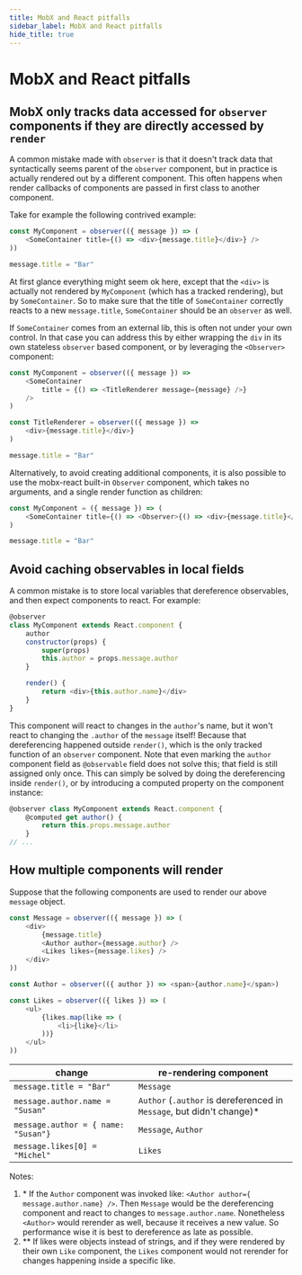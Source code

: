 ```yaml
---
title: MobX and React pitfalls
sidebar_label: MobX and React pitfalls
hide_title: true
---
```


<script async type="text/javascript" src="//cdn.carbonads.com/carbon.js?serve=CEBD4KQ7&placement=mobxjsorg" id="_carbonads_js"></script>

# MobX and React pitfalls

## MobX only tracks data accessed for `observer` components if they are directly accessed by `render`

A common mistake made with `observer` is that it doesn't track data that syntactically seems parent of the `observer` component,
but in practice is actually rendered out by a different component. This often happens when render callbacks of components are passed in first class to another component.

Take for example the following contrived example:

```javascript
const MyComponent = observer(({ message }) => (
    <SomeContainer title={() => <div>{message.title}</div>} />
))

message.title = "Bar"
```

At first glance everything might seem ok here, except that the `<div>` is actually not rendered by `MyComponent` (which has a tracked rendering), but by `SomeContainer`.
So to make sure that the title of `SomeContainer` correctly reacts to a new `message.title`, `SomeContainer` should be an `observer` as well.

If `SomeContainer` comes from an external lib, this is often not under your own control. In that case you can address this by either wrapping the `div` in its own stateless `observer` based component, or by leveraging the `<Observer>` component:

```javascript
const MyComponent = observer(({ message }) =>
    <SomeContainer
        title = {() => <TitleRenderer message={message} />}
    />
)

const TitleRenderer = observer(({ message }) =>
    <div>{message.title}</div>}
)

message.title = "Bar"
```

Alternatively, to avoid creating additional components, it is also possible to use the mobx-react built-in `Observer` component, which takes no arguments, and a single render function as children:

```javascript
const MyComponent = ({ message }) => (
    <SomeContainer title={() => <Observer>{() => <div>{message.title}</div>}</Observer>} />
)

message.title = "Bar"
```

## Avoid caching observables in local fields

A common mistake is to store local variables that dereference observables, and then expect components to react. For example:

```javascript
@observer
class MyComponent extends React.component {
    author
    constructor(props) {
        super(props)
        this.author = props.message.author
    }

    render() {
        return <div>{this.author.name}</div>
    }
}
```

This component will react to changes in the `author`'s name, but it won't react to changing the `.author` of the `message` itself! Because that dereferencing happened outside `render()`,
which is the only tracked function of an `observer` component.
Note that even marking the `author` component field as `@observable` field does not solve this; that field is still assigned only once.
This can simply be solved by doing the dereferencing inside `render()`, or by introducing a computed property on the component instance:

```javascript
@observer class MyComponent extends React.component {
    @computed get author() {
        return this.props.message.author
    }
// ...
```

## How multiple components will render

Suppose that the following components are used to render our above `message` object.

```javascript
const Message = observer(({ message }) => (
    <div>
        {message.title}
        <Author author={message.author} />
        <Likes likes={message.likes} />
    </div>
))

const Author = observer(({ author }) => <span>{author.name}</span>)

const Likes = observer(({ likes }) => (
    <ul>
        {likes.map(like => (
            <li>{like}</li>
        ))}
    </ul>
))
```

| change                              | re-rendering component                                                 |
| ----------------------------------- | ---------------------------------------------------------------------- |
| `message.title = "Bar"`             | `Message`                                                              |
| `message.author.name = "Susan"`     | `Author` (`.author` is dereferenced in `Message`, but didn't change)\* |
| `message.author = { name: "Susan"}` | `Message`, `Author`                                                    |
| `message.likes[0] = "Michel"`       | `Likes`                                                                |

Notes:

1. \* If the `Author` component was invoked like: `<Author author={ message.author.name} />`. Then `Message` would be the dereferencing component and react to changes to `message.author.name`. Nonetheless `<Author>` would rerender as well, because it receives a new value. So performance wise it is best to dereference as late as possible.
2. \*\* If likes were objects instead of strings, and if they were rendered by their own `Like` component, the `Likes` component would not rerender for changes happening inside a specific like.
